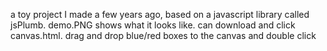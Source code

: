 a toy project I made a few years ago, based on a javascript library called jsPlumb. demo.PNG shows what it looks like. can download and click canvas.html. drag and drop blue/red boxes to the canvas and double click